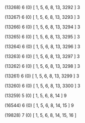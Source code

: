 (13268) 6 (0) [ 1, 5, 6, 8, 13, 3292 ] 3 


(13267) 6 (0) [ 1, 5, 6, 8, 13, 3293 ] 3 


(13266) 6 (0) [ 1, 5, 6, 8, 13, 3294 ] 3 


(13265) 6 (0) [ 1, 5, 6, 8, 13, 3295 ] 3 


(13264) 6 (0) [ 1, 5, 6, 8, 13, 3296 ] 3 


(13263) 6 (0) [ 1, 5, 6, 8, 13, 3297 ] 3 


(13262) 6 (0) [ 1, 5, 6, 8, 13, 3298 ] 3 


(13261) 6 (0) [ 1, 5, 6, 8, 13, 3299 ] 3 


(13260) 6 (0) [ 1, 5, 6, 8, 13, 3300 ] 3 


(13259) 5 (0) [ 1, 5, 6, 8, 14 ] 9 


(16544) 6 (0) [ 1, 5, 6, 8, 14, 15 ] 9 


(19828) 7 (0) [ 1, 5, 6, 8, 14, 15, 16 ]  

